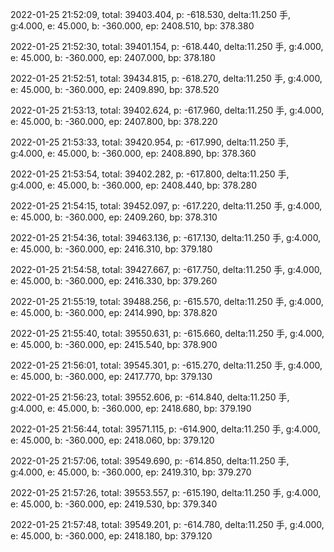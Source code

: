 2022-01-25 21:52:09, total: 39403.404, p: -618.530, delta:11.250 手, g:4.000, e: 45.000, b: -360.000, ep: 2408.510, bp: 378.380

2022-01-25 21:52:30, total: 39401.154, p: -618.440, delta:11.250 手, g:4.000, e: 45.000, b: -360.000, ep: 2407.000, bp: 378.180

2022-01-25 21:52:51, total: 39434.815, p: -618.270, delta:11.250 手, g:4.000, e: 45.000, b: -360.000, ep: 2409.890, bp: 378.520

2022-01-25 21:53:13, total: 39402.624, p: -617.960, delta:11.250 手, g:4.000, e: 45.000, b: -360.000, ep: 2407.800, bp: 378.220

2022-01-25 21:53:33, total: 39420.954, p: -617.990, delta:11.250 手, g:4.000, e: 45.000, b: -360.000, ep: 2408.890, bp: 378.360

2022-01-25 21:53:54, total: 39402.282, p: -617.800, delta:11.250 手, g:4.000, e: 45.000, b: -360.000, ep: 2408.440, bp: 378.280

2022-01-25 21:54:15, total: 39452.097, p: -617.220, delta:11.250 手, g:4.000, e: 45.000, b: -360.000, ep: 2409.260, bp: 378.310

2022-01-25 21:54:36, total: 39463.136, p: -617.130, delta:11.250 手, g:4.000, e: 45.000, b: -360.000, ep: 2416.310, bp: 379.180

2022-01-25 21:54:58, total: 39427.667, p: -617.750, delta:11.250 手, g:4.000, e: 45.000, b: -360.000, ep: 2416.330, bp: 379.260

2022-01-25 21:55:19, total: 39488.256, p: -615.570, delta:11.250 手, g:4.000, e: 45.000, b: -360.000, ep: 2414.990, bp: 378.820

2022-01-25 21:55:40, total: 39550.631, p: -615.660, delta:11.250 手, g:4.000, e: 45.000, b: -360.000, ep: 2415.540, bp: 378.900

2022-01-25 21:56:01, total: 39545.301, p: -615.270, delta:11.250 手, g:4.000, e: 45.000, b: -360.000, ep: 2417.770, bp: 379.130

2022-01-25 21:56:23, total: 39552.606, p: -614.840, delta:11.250 手, g:4.000, e: 45.000, b: -360.000, ep: 2418.680, bp: 379.190

2022-01-25 21:56:44, total: 39571.115, p: -614.900, delta:11.250 手, g:4.000, e: 45.000, b: -360.000, ep: 2418.060, bp: 379.120

2022-01-25 21:57:06, total: 39549.690, p: -614.850, delta:11.250 手, g:4.000, e: 45.000, b: -360.000, ep: 2419.310, bp: 379.270

2022-01-25 21:57:26, total: 39553.557, p: -615.190, delta:11.250 手, g:4.000, e: 45.000, b: -360.000, ep: 2419.530, bp: 379.340

2022-01-25 21:57:48, total: 39549.201, p: -614.780, delta:11.250 手, g:4.000, e: 45.000, b: -360.000, ep: 2418.180, bp: 379.120